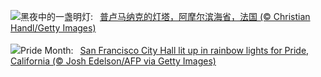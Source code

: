 ![](https://www.bing.com/th?id=OHR.MenRuz_ZH-CN2021725181_UHD.jpg&w=1000)黑夜中的一盏明灯:&nbsp;&ensp;[普卢马纳克的灯塔，阿摩尔滨海省，法国 (© Christian Handl/Getty Images)](https://www.bing.com/th?id=OHR.MenRuz_ZH-CN2021725181_UHD.jpg)
<br><br/>
![](https://www.bing.com/th?id=OHR.PrideMonthSF_EN-US6251373281_UHD.jpg&w=1000)Pride Month:&nbsp;&ensp;[San Francisco City Hall lit up in rainbow lights for Pride, California (© Josh Edelson/AFP via Getty Images)](https://www.bing.com/th?id=OHR.PrideMonthSF_EN-US6251373281_UHD.jpg)
<br><br/>
